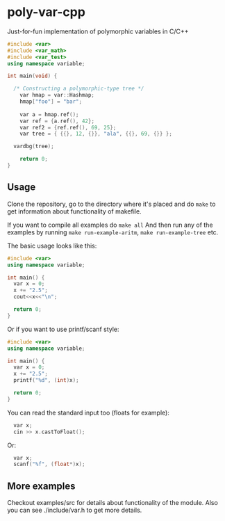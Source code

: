 # poly-var-cpp
Just-for-fun implementation of polymorphic variables in C/C++

```c++
#include <var>
#include <var_math>
#include <var_test>
using namespace variable;

int main(void) {

  /* Constructing a polymorphic-type tree */
	var hmap = var::Hashmap;
	hmap["foo"] = "bar";
  
	var a = hmap.ref();
	var ref = {a.ref(), 42};
	var ref2 = {ref.ref(), 69, 25};
	var tree = { {{}, 12, {}}, "ala", {{}, 69, {}} };

  vardbg(tree);

	return 0;
}

```

## Usage

Clone the repository, go to the directory where it's placed
and do `make` to get information about functionality of makefile.

If you want to compile all examples do `make all`
And then run any of the examples by running  `make run-example-aritm`, `make run-example-tree` etc.

The basic usage looks like this:

```c++
#include <var>
using namespace variable;

int main() {
  var x = 0;
  x += "2.5";
  cout<<x<<"\n";

  return 0;
}
```

Or if you want to use printf/scanf style:

```c++
#include <var>
using namespace variable;

int main() {
  var x = 0;
  x += "2.5";
  printf("%d", (int)x);

  return 0;
}
```

You can read the standard input too (floats for example):

```c++
  var x;
  cin >> x.castToFloat();
```

Or:
```c++
  var x;
  scanf("%f", (float*)x);
```


## More examples

Checkout examples/src for details about functionality of the module.
Also you can see ./include/var.h to get more details.
